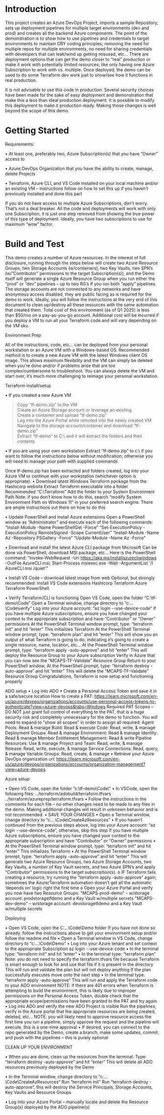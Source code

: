 # Introduction 
This project creates an Azure DevOps Project, imports a sample Repository, sets up deployment pipelines for multiple target environments (dev and prod) and creates all the backend Azure components.  The point of the demonstration is to show how to use pipelines and credentials to target environments to maintain DRY coding principles; removing the need for multiple repos for multiple environments, no need for sharing credentials with developers that can leak/wind up getting misused, etc…  There are deployment options that can get the demo closer to “real” production or make it work with potentially limited resources; like only having one Azure Subscription to work with vs. multiple.  Once deployed, the demo can be used to do some Terraform dev work just to show/see how it functions in real production.

It is not advisable to use this code in production.  Several security choices have been made for the sake of easy deployment and demonstration that make this a less than ideal production deployment.  It is possible to modify this deployment to make it production ready.  Making those changes is well beyond the scope of this demo.

# Getting Started

Requirements:

•	At least one, preferably two, Azure Subscription(s) that you have “Owner” access to

•	Azure DevOps Organization that you have the ability to create, manage, delete Projects

•	Terraform, Azure CLI, and VS Code installed on your local machine and/or an existing VM – instructions follow on how to set this up if you haven’t previously installed and done this part

If you do not have access to multiple Azure Subscriptions, don’t worry.  That’s not a deal breaker.  All the code and deployments will work with only one Subscription, it is just one step removed from showing the true power of this type of deployment.  Ideally, you have two subscriptions to use for maximum “wow” factor.  

# Build and Test

This demo creates a number of Azure resources.  In the interest of full disclosure, running through the steps below will create two Azure Resource Groups, two Storage Accounts (w/containers), two Key Vaults, two SPN’s (w/”Contributor” permissions to the target Subscription(s)), and the Demo itself will generate a single Azure Resource Group when you run either the “prod” or “dev” pipelines – up to two RG’s if you run both “apply” pipelines.  The storage accounts are not connected to any networks and have anonymous access disabled, they are public facing as is required for the demo to work.  Ideally, you will follow the instructions at the very end of this document to clean up/destroy all these resources with the same automation that created them.  Total cost of this environment (as of Q1 2025) is less than $50/mo on a pay-as-you-go account.  Additional cost will be incurred if you deploy a VM to run all your Terraform code and will vary depending on the VM sku.

Environment Prep

All of the instructions, code, etc… can be deployed from your personal workstation or an Azure VM with a Windows-based OS.  Recommended method is to create a new Azure VM with the latest Windows client OS image.  This allows maximum flexibility and the VM can simply be deleted when you’re done and/or if problems arise that are too complex/cumbersome to troubleshoot.  You can always delete the VM and start over, it’s much more challenging to reimage your personal workstation.

Terraform install/setup

•	If you created a new Azure VM<br>
> Copy “tf-demo.zip” to the VM<br>
> Create an Azure Storage account or leverage an existing<br>
>	    Create a container and upload “tf-demo.zip”<br>
 >   	Log into the Azure Portal while remoted into the newly created VM<br>
  >  	Navigate to the storage account/container and download “tf-demo.zip”<br>
   > 	Extract “tf-demo” to C:\ and it will extract the folders and their contents<br>

•	If you are using your own workstation
        Extract “tf-demo.zip” to c:\ if you want to follow the instructions below without modification; otherwise you will need to manage your path with supplied commands

Once tf-demo.zip has been extracted and folders created, log into your Azure VM or continue with your workstation (whichever option is appropriate):
•	Download latest Windows Terraform package from the Hashicorp website
       	Extract Terraform executable into a folder
            Recommended “C:\Terraform”
        Add the folder to your System Environment Path
        	Note: if you don’t know how to do this, search “modify System Environment Path on Windows 11” in your preferred search engine.  There are ample instructions out there on how to do this

•	Update PowerShell and install Azure extensions
    	Open a PowerShell window as “Administrator” and execute each of the following commands:
        	“Install-Module -Name PowerShellGet -Force”
	        “Set-ExecutionPolicy -ExecutionPolicy RemoteSigned -Scope CurrentUser”
	        “Install-Module -Name Az -Repository PSGallery -Force”
	        “Update-Module -Name Az -Force”

•	Download and install the latest Azure CLI package from Microsoft
    	Can be done via PowerShell, download MSI package, etc…
            Here is the PowerShell command: “Invoke-WebRequest -Uri https://aka.ms/installazurecliwindows -OutFile AzureCLI.msi; Start-Process msiexec.exe -Wait -ArgumentList '/I AzureCLI.msi /quiet'”

•	Install VS Code – download latest image from web
    	Optional, but strongly recommended: install VS Code extensions
	        Hashicorp Terraform
	        Azure Terraform
	        PowerShell

•	Verify Terraform/CLI is functioning
    	Open VS Code, open the folder “C:\tf-demo\Code”
	    Open a Terminal window, change directory to “c:…\Code\verify”
	    Log into your Azure account: “az login --use-device-code”
	        If you have multiple Azure subscriptions, ensure you have changed your context to the appropriate subscription and have “Contributor” or “Owner” permissions
	    At the PowerShell Terminal window prompt, type: “terraform init” and hit “enter”
	        This initializes Terraform
	    At the PowerShell Terminal window prompt, type: “terraform plan” and hit “enter”
	        This will show you an output of what Terraform is going to do, indicating it’s going to create a single resource, name, location, etc…
    	At the PowerShell Terminal window prompt, type: “terraform apply -auto-approve” and hit “enter”
        	This will deploy the Resource Group to your Azure subscription
	    Verify in Azure that you can now see the “MCAPS-TF-Validate” Resource Group
	    Return to your PowerShell window, At the PowerShell prompt, type: “terraform destroy -auto-approve” and hit “enter”
	        This will delete the “MCAPS-TF-Validate” Resource Group
	    Congratulations, Terraform is now setup and functioning properly

ADO setup
•	Log into ADO
•	Create a Personal Access Token and save it in a safe/secure location
	    How to create a PAT: https://learn.microsoft.com/en-us/azure/devops/organizations/accounts/use-personal-access-tokens-to-authenticate?view=azure-devops&tabs=Windows
	    Required PAT Scopes – DO NOT just grant full control of everything to the PAT, that is a huge security risk and completely unnecessary for the demo to function. You will need to expand to "show all scopes" in order to assign all required:
	        Agent Pools: Read & manage
            Build: Read & execute
	        Code: Read, write, & manage
	        Deployment Groups: Read & manage
	        Environment: Read & manage
	        Identity: Read & manage
	        Member Entitlement Management: Read & write
	        Pipeline Resources: Use & manage
	        Project and Team: Read, write, & manage
	        Release: Read, write, execute, & manage
            Service Connections: Read, query, & manage
	        Variable Groups: Read, create, & manage
•	Retrieve your Azure DevOps organization url:
	    https://learn.microsoft.com/en-us/azure/devops/organizations/accounts/organization-management?view=azure-devops

Azure setup

•	Open VS Code, open the folder “c:\tf-demo\Code\”
•	In VSCode, open the following files:
    	../terraform/adobuild/terraform.tfvars
    	../terraform/azureprep/terraform.tfvars
•	Follow the instructions in the comments for each file – no other changes need to be made to any files in the demo.  Making additional changes will result in unknown behavior and is not recommended.
•	SAVE YOUR CHANGES
•	Open a Terminal window, change directory to “c:…\Code\CreateAzResources”
•	If you haven’t continued from the previous steps above, log into your Azure account: “az login --use-device-code”, otherwise, skip this step
    	If you have multiple Azure subscriptions, ensure you have changed your context to the appropriate subscription and have “Contributor” or “Owner” permissions
•	At the PowerShell Terminal window prompt, type: “terraform init” and hit “enter”
    	This initializes Terraform
•	At the PowerShell Terminal window prompt, type: “terraform apply -auto-approve” and hit “enter”
    	This will generate two Azure Resource Groups, two Azure Storage Accounts, two Key Vaults, a number of Key Vault secrets, and two Azure SPN’s and apply “Contributor” permissions to the target subscription(s).
o	IF Terraform fails creating a resource, try running the “terraform apply -auto-approve” again, sometimes the Azure/Terraform automation doesn’t get all the automatic ‘depends on’ logic right the first time
o	Open your Azure Portal and verify you now have two Resource Groups:
    	"MCAPS-prod-demo" – w/storage account: prodstoragetfdemo and a Key Vault w/multiple secrets
    	"MCAPS-dev-demo" – w/storage account: devstoragetfdemo and a Key Vault w/multiple secrets

Deploying

•	Open VS Code, open the C:…\Code\Demo folder
	    If you have not done so already, follow the instructions above to get your environment setup and/or follow the readme.md file
•	Open a Terminal window in VS Code, change directory to “c:…\Code\Demo”
•	Log into your Azure tenant and set context to the appropriate Subscription
	    az login --use-device-code
•	In the terminal type: “terraform init” and hit “enter”
•	In the terminal type: “terraform plan”
	    Note: you do not need to specify the terraform.tfvars file because Terraform is smart enough to look for and use that file if it is present in the directory
	    This will run and validate the plan but will not deploy anything
	    If the plan successfully executes move onto the next step
•	In the terminal type: “terraform apply -auto-approve”
	    This will run and apply the Terraform code to your ADO environment
	    NOTE: if there are 401 errors when Terraform is attempting to build the environment, this is likely due to improper permissions on the Personal Access Token, double check that the appropriate scope/permissions have been granted to the PAT and try again.
•	Log into ADO and verify the new ADO Project is visible
	    Run the pipelines, verify in the Azure portal that the appropriate resources are being created, deleted, etc…
        NOTE: you will likely need to approve resource access the first time you run a pipeline, simply approve the request and the pipeline will execute, this is a one-time approval
•	If desired, you can connect to the repo generated by the Demo, create a branch, make some updates, commit, and push with the pipelines – this is purely optional

CLEAN UP YOUR ENVIRONMENT

•	When you are done, clean up the resources from the terminal:
	    Type: “terraform destroy -auto-approve” and hit “enter”
	        This will delete all ADO resources previously deployed by the Demo

•	In the Terminal window, change directory to “c:…\Code\CreateAzResources”
	    Run “terraform init”
	    Run “terraform destroy -auto-approve”, this will destroy the Service Principals, Storage Accounts, Key Vaults and Resource Groups

•	Log into your Azure Portal – manually locate and delete the Resource Group(s) deployed by the ADO pipeline(s)


